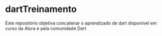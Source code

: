 # dartTreinamento
Este repositório objetiva concatenar o aprendizado de dart disponível em curso da Alura e pela comunidade Dart
